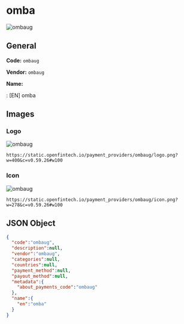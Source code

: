 
# omba 
![ombaug](https://static.openfintech.io/payment_providers/ombaug/logo.png?w=400&c=v0.59.26#w100)  

## General 
 
**Code:** `ombaug` 
 
**Vendor:** `ombaug` 
 
**Name:** 
 
:	[EN] omba 
 

## Images 

### Logo 
 
![ombaug](https://static.openfintech.io/payment_providers/ombaug/logo.png?w=400&c=v0.59.26#w100)  

```
https://static.openfintech.io/payment_providers/ombaug/logo.png?w=400&c=v0.59.26#w100
```  

### Icon 
 
![ombaug](https://static.openfintech.io/payment_providers/ombaug/icon.png?w=278&c=v0.59.26#w100)  

```
https://static.openfintech.io/payment_providers/ombaug/icon.png?w=278&c=v0.59.26#w100
```  

## JSON Object 

```json
{
  "code":"ombaug",
  "description":null,
  "vendor":"ombaug",
  "categories":null,
  "countries":null,
  "payment_method":null,
  "payout_method":null,
  "metadata":{
    "about_payments_code":"ombaug"
  },
  "name":{
    "en":"omba"
  }
}
```  

